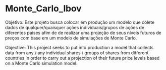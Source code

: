 # Monte_Carlo_Ibov
Objetivo: Este projeto busca colocar em produção um modelo que colete dados de qualquer/quaisquer ações indivíduais/grupos de ações de diferentes países afim de de realizar uma projeção de seus níveis futuros de preços com base em um modelo de simulações de Monte Carlo.  

Objective: This project seeks to put into production a model that collects data from any / any individual shares / groups of shares from different countries in order to carry out a projection of their future price levels based on a Monte Carlo simulation model.

